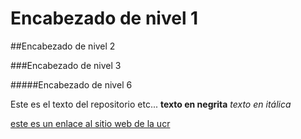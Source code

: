 # Encabezado de nivel 1

##Encabezado de nivel 2

###Encabezado de nivel 3

#####Encabezado de nivel 6 

Este es el texto del repositorio etc...
**texto en negrita**
*texto en itálica*

[este es un enlace al sitio web de la ucr](https://mediacionvirtual.ucr.ac.cr/)
